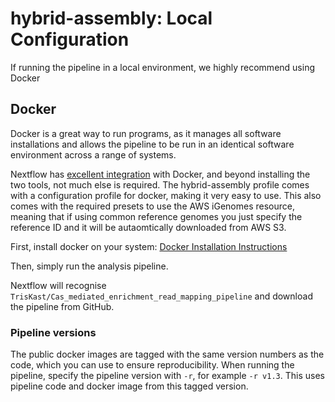 # hybrid-assembly: Local Configuration

If running the pipeline in a local environment, we highly recommend using Docker

## Docker
Docker is a great way to run programs, as it manages all software installations and allows the pipeline to be run in an identical software environment across a range of systems.

Nextflow has [excellent integration](https://www.nextflow.io/docs/latest/docker.html) with Docker, and beyond installing the two tools, not much else is required. The hybrid-assembly profile comes with a configuration profile for docker, making it very easy to use. This also comes with the required presets to use the AWS iGenomes resource, meaning that if using common reference genomes you just specify the reference ID and it will be autaomtically downloaded from AWS S3.

First, install docker on your system: [Docker Installation Instructions](https://docs.docker.com/engine/installation/)

Then, simply run the analysis pipeline.

Nextflow will recognise `TrisKast/Cas_mediated_enrichment_read_mapping_pipeline` and download the pipeline from GitHub.


### Pipeline versions
The public docker images are tagged with the same version numbers as the code, which you can use to ensure reproducibility. When running the pipeline, specify the pipeline version with `-r`, for example `-r v1.3`. This uses pipeline code and docker image from this tagged version.
